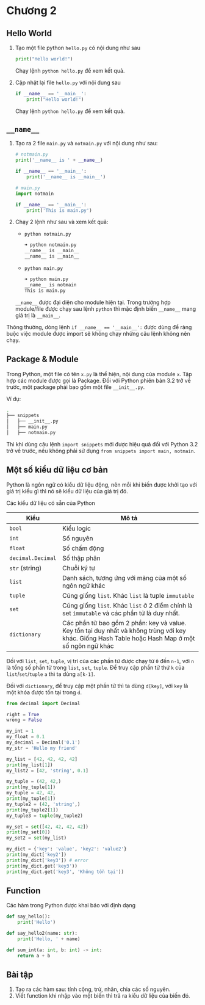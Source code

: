 # Chương 2

## Hello World

1. Tạo một file python `hello.py` có nội dung như sau

    ```python
    print("Hello world!")
    ```

    Chạy lệnh `python hello.py` để xem kết quả.

1. Cập nhật lại file `hello.py` với nội dung sau

    ```python
    if __name__ == '__main__':
        print("Hello world!")
    ```

    Chạy lệnh `python hello.py` để xem kết quả.

## `__name__`

1. Tạo ra 2 file `main.py` và `notmain.py` với nội dung như sau:

    ```python
    # notmain.py
    print('__name__ is ' + __name__)

    if __name__ == '__main__':
        print('__name__ is __main__')
    ```

    ```python
    # main.py
    import notmain

    if __name__ == '__main__':
        print('This is main.py')
    ```

1. Chạy 2 lệnh như sau và xem kết quả:

    - `python notmain.py`

        ```bash
        ➜ python notmain.py 
        __name__ is __main__
        __name__ is __main__
        ```

    - `python main.py`

        ```bash
        ➜ python main.py   
        __name__ is notmain
        This is main.py
        ```
    
    `__name__` được đại diện cho module hiện tại. Trong trường hợp module/file được chạy sau lệnh `python` thì mặc định biến `__name__` mang giá trị là `__main__`.

Thông thường, dòng lệnh `if __name__ == '__main__':` được dùng để ràng buộc việc module được import sẽ không chạy những câu lệnh không nên chạy.

## Package & Module

Trong Python, một file có tên `x.py` là thể hiện, nội dung của module `x`. Tập hợp các module được gọi là Package. Đối với Python phiên bản 3.2 trở về trước, một package phải bao gồm một file `__init__.py`.

Ví dụ:

```bash
.
├── snippets
│   ├── __init__.py
│   ├── main.py
│   ├── notmain.py
```

Thì khi dùng câu lệnh `import snippets` mới được hiệu quả đối với Python 3.2 trở về trước, nếu không phải sử dụng `from snippets import main, notmain`.

## Một số kiểu dữ liệu cơ bản

Python là ngôn ngữ có kiểu dữ liệu động, nên mỗi khi biến được khởi tạo với giá trị kiểu gì thì nó sẽ kiểu dữ liệu của giá trị đó.

Các kiểu dữ liệu có sẵn của Python

| Kiểu              | Mô tả                                                                                                                                             |
| ----------------- | ------------------------------------------------------------------------------------------------------------------------------------------------- |
| `bool`            | Kiểu logic                                                                                                                                        |
| `int`             | Số nguyên                                                                                                                                         |
| `float`           | Số chấm động                                                                                                                                      |
| `decimal.Decimal` | Số thập phân                                                                                                                                      |
| `str` (string)    | Chuỗi ký tự                                                                                                                                       |
| `list`            | Danh sách, tương ứng với mảng của một số ngôn ngữ khác                                                                                            |
| `tuple`           | Cũng giống `list`. Khác `list` là tuple `immutable`                                                                                               |
| `set`             | Cũng giống `list`. Khác `list` ở 2 điểm chính là set `immutable` và các phần tử là duy nhất.                                                      |
| `dictionary`      | Các phần tử bao gồm 2 phần: key và value. Key tồn tại duy nhất và không trùng với key khác. Giống Hash Table hoặc Hash Map ở một số ngôn ngữ khác |

Đối với `list`, `set`, `tuple`, vị trí của các phần tử được chạy từ `0` đến `n-1`, với `n` là tổng số phần tử trong `list`, `set`, `tuple`. Để truy cập phần tử thứ `k` của `list`/`set`/`tuple` `a` thì ta dùng `a[k-1]`.

Đối với `dictionary`, để truy cập một phần tử thì ta dùng `d[key]`, với `key` là một khóa được tồn tại trong `d`.

```python
from decimal import Decimal

right = True
wrong = False

my_int = 1
my_float = 0.1
my_decimal = Decimal('0.1')
my_str = 'Hello my friend'

my_list = [42, 42, 42, 42]
print(my_list[1])
my_list2 = [42, 'string', 0.1]

my_tuple = (42, 42,)
print(my_tuple[1])
my_tuple = 42, 42,
print(my_tuple[1])
my_tuple2 = (42, 'string',)
print(my_tuple2[1])
my_tuple3 = tuple(my_tuple2)

my_set = set([42, 42, 42, 42])
print(my_set[0])
my_set2 = set(my_list)

my_dict = {'key': 'value', 'key2': 'value2'}
print(my_dict['key2'])
print(my_dict['key3']) # error
print(my_dict.get('key3'))
print(my_dict.get('key3', 'Không tồn tại'))
```

## Function

Các hàm trong Python được khai báo với định dạng

```python
def say_hello():
    print('Hello')

def say_hello2(name: str):
    print('Hello, ' + name)

def sum_int(a: int, b: int) -> int:
    return a + b
```

## Bài tập

1. Tạo ra các hàm sau: tính cộng, trừ, nhân, chia các số nguyên.
1. Viết function khi nhập vào một biến thì trả ra kiểu dữ liệu của biến đó.